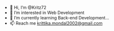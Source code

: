 - 👋 Hi, I’m @Kritz72
- 👀 I’m interested in Web Development
- 🌱 I’m currently learning Back-end Development...
- 📫 Reach me krittika.mondal2002@gmail.com 
  

<!---
Kritz72/Kritz72 is a ✨ special ✨ repository because its `README.md` (this file) appears on your GitHub profile.
You can click the Preview link to take a look at your changes.
--->
